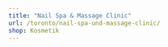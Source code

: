 ```yaml
---
title: "Nail Spa & Massage Clinic"
url: /toronto/nail-spa-und-massage-clinic/
shop: Kosmetik
---
```

